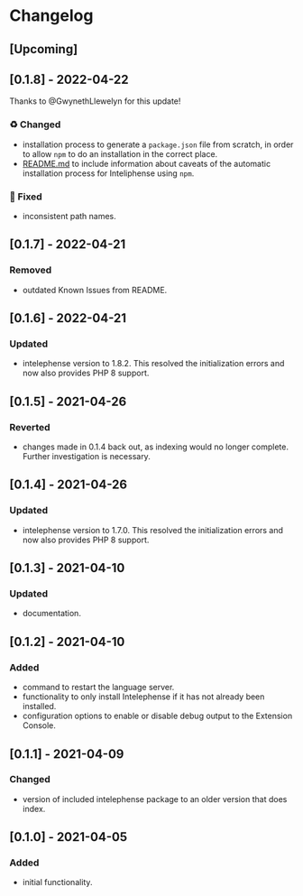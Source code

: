 # Changelog
## [Upcoming]

## [0.1.8] - 2022-04-22
Thanks to @GwynethLlewelyn for this update!

### ♻️ Changed
- installation process to generate a `package.json` file from scratch, in
  order to allow `npm` to do an installation in the correct place.
- [README.md](README.md) to include information about caveats of the automatic
  installation process for Inteliphense using `npm`.

### 🐛 Fixed
- inconsistent path names.

## [0.1.7] - 2022-04-21
### Removed
- outdated Known Issues from README.

## [0.1.6] - 2022-04-21
### Updated
- intelephense version to 1.8.2. This resolved the initialization errors and now
  also provides PHP 8 support.

## [0.1.5] - 2021-04-26
### Reverted
- changes made in 0.1.4 back out, as indexing would no longer complete. Further
  investigation is necessary.

## [0.1.4] - 2021-04-26
### Updated
- intelephense version to 1.7.0. This resolved the initialization errors and now
  also provides PHP 8 support.

## [0.1.3] - 2021-04-10
### Updated
- documentation.

## [0.1.2] - 2021-04-10
### Added
- command to restart the language server.
- functionality to only install Intelephense if it has not already been
  installed.
- configuration options to enable or disable debug output to the Extension
  Console.

## [0.1.1] - 2021-04-09
### Changed
- version of included intelephense package to an older version that does index.

## [0.1.0] - 2021-04-05
### Added
- initial functionality.
